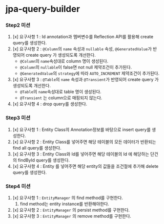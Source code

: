 # jpa-query-builder

### Step2 미션
1. [x] 요구사항 1 : Id annotation과 멤버변수를 Reflection API를 활용해 create query를 생성한다.
2. [x] 요구사항 2 : `@Column`의 `name` 속성과 `nullable` 속성, `@GeneratedValue`가 반영되어 create query 가 생성되도록 개선한다. 
   - `@Column`의 `name`속성대로 column 명이 생성된다.
   - `@Column`의 `nullable`이 false면 not null 제약조건이 추가된다.
   - `@GeneratedValue`의 `strategy`에 따라 `AUTO_INCREMENT` 제약조건이 추가된다.
3. [x] 요구사항 3 : `@Table`의 `name` 속성과 `@Transient`가 반영되어 create query 가 생성되도록 개선한다. 
   - `@Table`의 `name`속성대로 table 명이 생성된다.
   - `@Transient` 는 column으로 매핑되지 않는다.
4. [x] 요구사항 4 : drop query를 생성한다.

### Step3 미션

1. [x] 요구사항 1 : Entity Class의 Annotation정보를 바탕으로 insert query를 생성한다.
2. [x] 요구사항 2 : Entity Class를 넣어주면 해당 테이블의 모든 데이터가 반환되는 find all query를 생성한다.
3. [x] 요구사항 3 : Entity Class와 Id를 넣어주면 해당 테이블의 Id 에 해당하는 단건의 findById query를 생성한다.
4. [x] 요구사항 4 : Entity 를 넣어주면 해당 entity의 값들을 조건절에 추가해 delete query를 생성한다.

### Step4 미션

1. [x] 요구사항 1 : `EntityManager` 의 find method를 구현한다. 
   1. find method는 entity instance를 반환해야한다.
2. [x] 요구사항 2 : `EntityManager` 의 persist method를 구현한다. 
3. [x] 요구사항 3 : `EntityManager` 의 remove method를 구현한다. 

